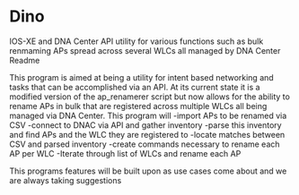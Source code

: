 # Dino
IOS-XE and DNA Center API utility for various functions such as bulk renmaming APs spread across several WLCs all managed by DNA Center
Readme

This program is aimed at being a utility for intent based networking and tasks that can be accomplished via an API.
At its current state it is a modified version of the ap_renamerer script but now allows for the ability
to rename APs in bulk that are registered across multiple WLCs all being managed via DNA Center. This program will 
-import APs to be renamed via CSV
-connect to DNAC via API and gather inventory
-parse this inventory and find APs and the WLC they are registered to 
-locate matches between CSV and parsed inventory
-create commands necessary to rename each AP per WLC
-Iterate through list of WLCs and rename each AP

This programs features will be built upon as use cases come about and we are always taking suggestions
